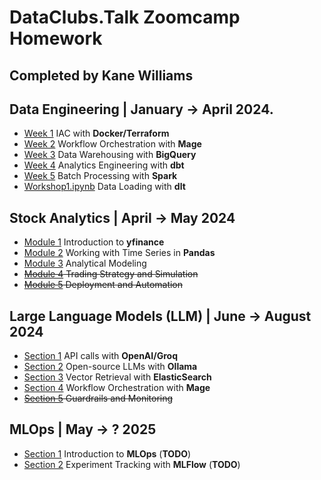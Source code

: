 # DataClubs.Talk Zoomcamp Homework
## Completed by Kane Williams

## Data Engineering | January -> April 2024.

- [Week 1](24-Data%20Engineering/Week1.md) IAC with **Docker/Terraform**
- [Week 2](24-Data%20Engineering/Week2.md) Workflow Orchestration with **Mage**
- [Week 3](24-Data%20Engineering/Week3.md) Data Warehousing with **BigQuery**
- [Week 4](24-Data%20Engineering/Week4.md) Analytics Engineering with **dbt**
- [Week 5](24-Data%20Engineering/Week5.md) Batch Processing with **Spark**
- [Workshop1.ipynb](24-Data%20Engineering/Workshop1.ipynb) Data Loading with **dlt**

## Stock Analytics | April -> May 2024

- [Module 1](24-Stock%20Market%20Analytics/Module01_HW.ipynb) Introduction to **yfinance**
- [Module 2](24-Stock%20Market%20Analytics/Module02_HW.ipynb) Working with Time Series in **Pandas**
- [Module 3](24-Stock%20Market%20Analytics/Module03_HW.ipynb) Analytical Modeling
- ~~[Module 4](24-Stock%20Market%20Analytics/Module04_HW.ipynb) Trading Strategy and Simulation~~
- ~~[Module 5](24-Stock%20Market%20Analytics/Module05_HW.ipynb) Deployment and Automation~~

## Large Language Models (LLM) | June -> August 2024

- [Section 1](24-LLM/Section%201/Section1.md) API calls with **OpenAI/Groq**
- [Section 2](24-LLM/Section%202/Section2.md) Open-source LLMs with **Ollama**
- [Section 3](24-LLM/Section%202/Section3.md) Vector Retrieval with **ElasticSearch**
- [Section 4](24-LLM/Section%202/Section4.md) Workflow Orchestration with **Mage**
- ~~[Section 5](24-LLM/Section%202/Section5.md) Guardrails and Monitoring~~

## MLOps | May -> ? 2025

- [Section 1](25-MLOps/Section%201/Section1.md) Introduction to **MLOps** (**TODO**)
- [Section 2](25-MLOps/Section%201/Section1.md) Experiment Tracking with **MLFlow** (**TODO**)
